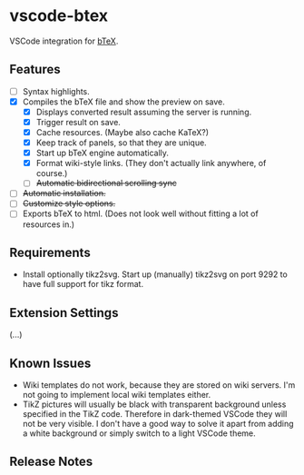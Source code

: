 # vscode-btex

VSCode integration for [bTeX](https://github.com/banana-space/btex).

## Features

- [ ] Syntax highlights.
- [X] Compiles the bTeX file and show the preview on save.
  - [X] Displays converted result assuming the server is running.
  - [X] Trigger result on save.
  - [X] Cache resources. (Maybe also cache KaTeX?)
  - [X] Keep track of panels, so that they are unique.
  - [X] Start up bTeX engine automatically.
  - [X] Format wiki-style links. (They don't actually link anywhere, of course.)
  - [ ] ~~Automatic bidirectional scrolling sync~~
- [ ] ~~Automatic installation.~~
- [ ] ~~Customize style options.~~
- [ ] Exports bTeX to html. (Does not look well without fitting a lot of resources in.)

## Requirements

- Install optionally tikz2svg. Start up (manually) tikz2svg on port 9292 to have full support for tikz format.

## Extension Settings

(...)

## Known Issues

- Wiki templates do not work, because they are stored on wiki servers. I'm not going to implement local wiki templates either.
- TikZ pictures will usually be black with transparent background unless specified in the TikZ code. Therefore in dark-themed VSCode they will not be very visible. I don't have a good way to solve it apart from adding a white background or simply switch to a light VSCode theme.

## Release Notes

